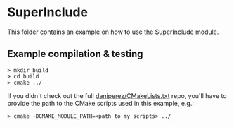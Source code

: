 SuperInclude
============

This folder contains an example on how to use the SuperInclude module.

Example compilation & testing
-----------------------------

```shell
> mkdir build
> cd build
> cmake ../
```

If you didn't check out the full [daniperez/CMakeLists.txt](https://github.com/daniperez/CMakeLists.txt)
repo, you'll have to provide the path to the CMake scripts used in this example, e.g.:

```shell
> cmake -DCMAKE_MODULE_PATH=<path to my scripts> ../
```

